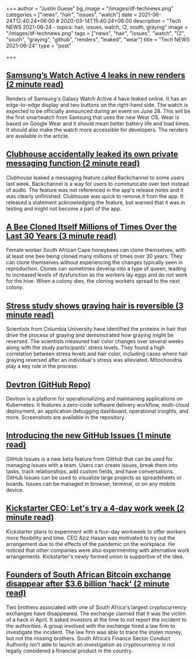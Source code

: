 +++
author = "Justin Guese"
bg_image = "/images/df-technews.png"
categories = ["news", "hair", "issues", "watch"]
date = 2021-06-24T12:40:24+06:00 # 2020-03-14T15:40:24+06:00
description = "Tech NEWS 2021-06-24 - topics: hair, issues, watch, (2, south, graying"
image = "/images/df-technews.png"
tags = ["news", "hair", "issues", "watch", "(2", "south", "graying", "github", "renders", "leaked", "wear"]
title = "Tech NEWS 2021-06-24"
type = "post"

+++

## [Samsung’s Watch Active 4 leaks in new renders (2 minute read)](https://www.theverge.com/2021/6/23/22546997/samsung-galaxy-watch-active-4-renders-leak-tizen-wear-os-smartwatch)

Renders of Samsung's Galaxy Watch Active 4 have leaked online. It has an edge-to-edge display and two buttons on the right-hand side. The watch is expected to be officially announced during an event on June 28. This will be the first smartwatch from Samsung that uses the new Wear OS. Wear is based on Google Wear and it should mean better battery life and load times. It should also make the watch more accessible for developers. The renders are available in the article.

## [Clubhouse accidentally leaked its own private messaging function (2 minute read)](https://www.theverge.com/2021/6/21/22543877/clubhouse-backchannel-text-chat-private-leaked-feature)

Clubhouse leaked a messaging feature called Backchannel to some users last week. Backchannel is a way for users to communicate over text instead of audio. The feature was not referenced in the app's release notes and it was clearly unfinished. Clubhouse was quick to remove it from the app. It released a statement acknowledging the feature, but warned that it was in testing and might not become a part of the app.

## [A Bee Cloned Itself Millions of Times Over the Last 30 Years (3 minute read)](https://interestingengineering.com/bee-cloned-itself-millions-of-times-30-years)

Female worker South African Cape honeybees can clone themselves, with at least one bee being cloned many millions of times over 30 years. They can clone themselves without experiencing the changes typically seen in reproduction. Clones can sometimes develop into a type of queen, leading to increased levels of dysfunction as the workers lay eggs and do not work for the hive. When a colony dies, the cloning workers spread to the next colony.

## [Stress study shows graying hair is reversible (3 minute read)](https://newatlas.com/medical/study-stress-graying-hair-reversible/)

Scientists from Columbia University have identified the proteins in hair that drive the process of graying and demonstrated how graying might be reversed. The scientists measured hair color changes over several weeks along with the study participants' stress levels. They found a high correlation between stress levels and hair color, including cases where hair graying reversed after an individual's stress was alleviated. Mitochondria play a key role in the process.

## [Devtron (GitHub Repo)](https://github.com/devtron-labs/devtron)

Devtron is a platform for operationalizing and maintaining applications on Kubernetes. It features a zero-code software delivery workflow, multi-cloud deployment, an application debugging dashboard, operational insights, and more. Screenshots are available in the repository.

## [Introducing the new GitHub Issues (1 minute read)](https://github.blog/2021-06-23-introducing-new-github-issues/)

GitHub Issues is a new beta feature from GitHub that can be used for managing issues with a team. Users can create issues, break them into tasks, track relationships, add custom fields, and have conversations. GitHub Issues can be used to visualize large projects as spreadsheets or boards. Issues can be managed in browser, terminal, or on any mobile device.

## [Kickstarter CEO: Let's try a 4-day work week (2 minute read)](https://www.axios.com/kickstarter-4-day-work-week-d292dacc-7048-403d-8671-fecea5f83b91.html)

Kickstarter plans to experiment with a four-day workweek to offer workers more flexibility and time. CEO Aziz Hasan was motivated to try out the arrangement due to the effects of the pandemic on the workplace. He noticed that other companies were also experimenting with alternative work arrangements. Kickstarter's newly formed union is supportive of the idea.

## [Founders of South African Bitcoin exchange disappear after $3.6 billion 'hack' (2 minute read)](https://www.engadget.com/africrypt-bitcoin-disappearance-174636634.html)

Two brothers associated with one of South Africa's largest cryptocurrency exchanges have disappeared. The exchange claimed that it was the victim of a hack in April. It asked investors at the time to not report the incident to the authorities. A group involved with the exchange hired a law firm to investigate the incident. The law firm was able to trace the stolen money, but not the missing brothers. South Africa’s Finance Sector Conduct Authority isn't able to launch an investigation as cryptocurrency is not legally considered a financial product in the country.

